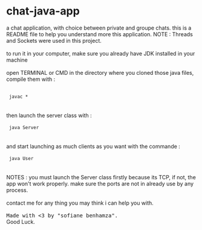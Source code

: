 # chat-java-app
a chat application, with choice between private and groupe chats.
this is a README file to help you understand more this application.
NOTE : Threads and Sockets were used in this project.
<br><br>
to run it in your computer, make sure you already have JDK installed in your machine
<br><br>
open TERMINAL or CMD in the directory where you cloned those java files, compile them with :
<br><br>
<div><code> javac * </code></div>
<br><br>
then launch the server class with : 
<br><br>
<div><code> java Server </code></div>
<br><br>
and start launching as much clients as you want with the commande :
<br><br>
<div><code> java User </code></div>
<br><br>
NOTES : 
you must launch the Server  class firstly because its TCP, if not, the app won't work properly.
make sure the ports are not in already use by any process.
<br><br>
contact me for any thing you may think i can help you with.
<br><br>
<kbd>Made with <3 by "sofiane benhamza".</kbd>
<br>
  Good Luck.
